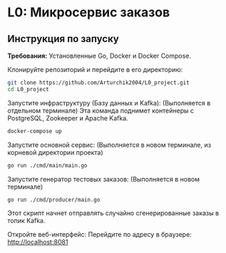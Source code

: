 # L0: Микросервис заказов

## Инструкция по запуску

**Требования:** Установленные Go, Docker и Docker Compose.

Клонируйте репозиторий и перейдите в его директорию:
```bash
git clone https://github.com/Arturchik2004/L0_project.git
cd L0_project
```

Запустите инфраструктуру (Базу данных и Kafka):
(Выполняется в отдельном терминале)
Эта команда поднимет контейнеры с PostgreSQL, Zookeeper и Apache Kafka.
```bash
docker-compose up
```

Запустите основной сервис:
(Выполняется в новом терминале, из корневой директории проекта)
```bash
go run ./cmd/main/main.go
```

Запустите генератор тестовых заказов:
(Выполняется в новом терминале)
```bash
go run ./cmd/producer/main.go
```
Этот скрипт начнет отправлять случайно сгенерированные заказы в топик Kafka.

Откройте веб-интерфейс:
Перейдите по адресу в браузере: [http://localhost:8081](http://localhost:8081)

